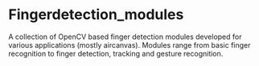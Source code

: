 # Fingerdetection_modules
A collection of OpenCV based finger detection modules developed for various applications (mostly aircanvas). Modules range from basic finger recognition to finger detection, tracking and gesture recognition.
